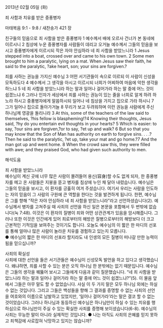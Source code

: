 2013년 02월 05일 (화)

죄 사함과 치유를 받은 중풍병자



마태복음 9:1 - 9:8 / 새찬송가 421 장


친구들의 믿음으로 죄 사함을 받은 중풍병자
1 예수께서 배에 오르사 건너가 본 동네에 이르시니 2 침상에 누운 중풍병자를 사람들이 데리고 오거늘 예수께서 그들의 믿음을 보시고 중풍병자에게 이르시되 작은 자야 안심하라 네 죄 사함을 받았느니라
1 Jesus stepped into a boat, crossed over and came to his own town. 2 Some men brought to him a paralytic, lying on a mat. When Jesus saw their faith, he said to the paralytic, ?ake heart, son; your sins are forgiven.? 

죄를 사하는 권능을 가지신 예수님
3 어떤 서기관들이 속으로 이르되 이 사람이 신성을 모독하도다 4 예수께서 그 생각을 아시고 이르시되 너희가 어찌하여 마음에 악한 생각을 하느냐 5 네 죄 사함을 받았느니라 하는 말과 일어나 걸어가라 하는 말 중에 어느 것이 쉽겠느냐 6 그러나 인자가 세상에서 죄를 사하는 권능이 있는 줄을 너희로 알게 하려 하노라 하시고 중풍병자에게 말씀하시되 일어나 네 침상을 가지고 집으로 가라 하시니 7 그가 일어나 집으로 돌아가거늘 8 무리가 보고 두려워하며 이런 권능을 사람에게 주신 하나님께 영광을 돌리니라
3 At this, some of the teachers of the law said to themselves, ?his fellow is blaspheming!?4 Knowing their thoughts, Jesus said, ?hy do you entertain evil thoughts in your hearts? 5 Which is easier: to say, ?our sins are forgiven,?or to say, ?et up and walk? 6 But so that you may know that the Son of Man has authority on earth to forgive sins. . . .?Then he said to the paralytic, ?et up, take your mat and go home.?7 And the man got up and went home. 8 When the crowd saw this, they were filled with awe; and they praised God, who had given such authority to men.

해석도움





죄 사함을 받았느니라  
예수님이 계신 곳에 너무 많은 사람이 몰려들어 용신(容身)할 수도 없게 되자, 한 중풍병자를 메고 온 사람들은 지붕을 뜯고 병자를 침상에 누인 채 달아 내렸습니다. 예수님은 그들의 믿음을 보시고, 이 환자를 긍휼히 여겨 주셨습니다. 여기서 우리는 사람을 인도하는 자의 믿음이 그 사람의 구원에 큰 역할을 한다는 것을 발견하게 됩니다. 한편, 예수님은 그를 향해 “작은 자야 안심하라 네 죄 사함을 받았느니라”라고 선언하셨습니다(2). 예수님께서 병자를 고쳐주실 때 사죄의 선언을 하신 일은 본문을 포함해서 두 번밖에 없습니다(눅 7:48). 이것은 이 환자의 질병이 죄와 어떤 상관관계가 있음을 암시해줍니다. 그러나 또한 이것은 인간에게 있어 죄로부터의 해방은 질병으로부터의 해방보다 더 크고 근본적인 기적임을 보여주는 것이기도 합니다. 오늘도 예수님의 이 짧은 한 마디의 선포를 통해 얼마나 많은 사람이 놀라운 치유를 경험하고 있는지 모릅니다.  
● 예수님의 짧은 한 마디의 선포라 할지라도 내 인생의 모든 질병이 떠나갈 만한 능력이 됨을 믿으십니까? 

사죄의 확실성  
사죄에 대한 선언을 들은 서기관들은 예수님이 신성모독 발언을 하고 있다고 생각했습니다. 왜냐하면, 죄를 사할 수 있는 분은 오직 하나님 한 분밖에는 없기 때문입니다. 예수님은 그들의 생각을 꿰뚫어 보시고 그들에게 다음과 같이 질문했습니다. “네 죄 사함을 받았느니라 하는 말과 일어나 걸어가라 하는 말 중에 어느 것이 쉽겠느냐?”(5). 이 물음 앞에서 그들은 아무 말도 할 수 없었습니다. 사실 이 두 가지 말은 모두 하나님 외에는 하실 수 없는 것입니다. 그리고 그들은 백성들을 향해 그 결과를 증명할 수 없는 사죄의 선언을 여호와의 이름으로 남발하고 있었지만, ‘일어나 걸어가라’라는 말은 결코 할 수 없는 것이었습니다. 그러나 하나님과 동등하신 예수님은 하나님만이 하실 수 있는 치유를 행하심으로 하나님만이 주실 수 있는 확실한 사죄를 증명해 보이셨습니다(6-8). 예수님의 사죄는 무능한 말이 아니라 실제적인 것입니다. 
● 나는 아직도 사죄의 은혜를 믿지 못하고 죄책감에 사로잡혀 낙망하고 있지는 않습니까?